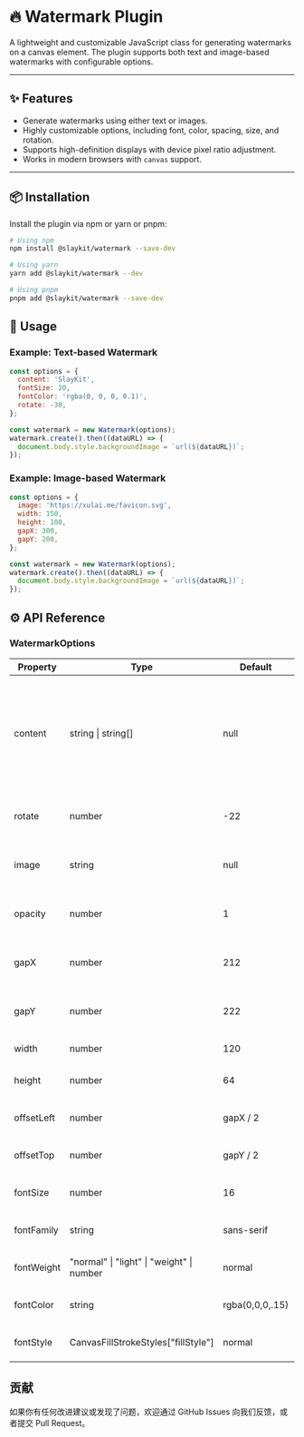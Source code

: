 # 🔥 Watermark Plugin

A lightweight and customizable JavaScript class for generating watermarks on a canvas element. The plugin supports both text and image-based watermarks with configurable options.

---

## ✨ Features

- Generate watermarks using either text or images.
- Highly customizable options, including font, color, spacing, size, and rotation.
- Supports high-definition displays with device pixel ratio adjustment.
- Works in modern browsers with `canvas` support.

---

## 📦 Installation

Install the plugin via npm or yarn or pnpm:

```bash
# Using npm
npm install @slaykit/watermark --save-dev

# Using yarn
yarn add @slaykit/watermark --dev

# Using pnpm
pnpm add @slaykit/watermark --save-dev
```

## 🚀 Usage

### Example: Text-based Watermark

```javascript
const options = {
  content: 'SlayKit',
  fontSize: 20,
  fontColor: 'rgba(0, 0, 0, 0.1)',
  rotate: -30,
};

const watermark = new Watermark(options);
watermark.create().then((dataURL) => {
  document.body.style.backgroundImage = `url(${dataURL})`;
});
```

### Example: Image-based Watermark

```javascript
const options = {
  image: 'https://xulai.me/favicon.svg',
  width: 150,
  height: 100,
  gapX: 300,
  gapY: 200,
};

const watermark = new Watermark(options);
watermark.create().then((dataURL) => {
  document.body.style.backgroundImage = `url(${dataURL})`;
});
```

## ⚙️ API Reference

### WatermarkOptions

| Property   | Type                                      | Default         | Description                                                                                      |
| ---------- | ----------------------------------------- | --------------- | ------------------------------------------------------------------------------------------------ |
| content    | string \| string[]                        | null            | Watermark text content. Can be a single string or an array of strings for multi-line watermarks. |
| rotate     | number                                    | -22             | Rotation angle of the watermark in degrees.                                                      |
| image      | string                                    | null            | URL of an image to be used as the watermark.                                                     |
| opacity    | number                                    | 1               | Opacity of the watermark in                                                                      |
| gapX       | number                                    | 212             | Horizontal spacing between watermarks.                                                           |
| gapY       | number                                    | 222             | Vertical spacing between watermarks.                                                             |
| width      | number                                    | 120             | Width of the watermark.                                                                          |
| height     | number                                    | 64              | Height of the watermark.                                                                         |
| offsetLeft | number                                    | gapX / 2        | Horizontal offset of the watermark.                                                              |
| offsetTop  | number                                    | gapY / 2        | Vertical offset of the watermark.                                                                |
| fontSize   | number                                    | 16              | Font size for text watermarks.                                                                   |
| fontFamily | string                                    | sans-serif      | Font family for text watermarks.                                                                 |
| fontWeight | "normal" \| "light" \| "weight" \| number | normal          | Font weight for text watermarks.                                                                 |
| fontColor  | string                                    | rgba(0,0,0,.15) | Font color for text watermarks.                                                                  |
| fontStyle  | CanvasFillStrokeStyles["fillStyle"]       | normal          | Text style for text watermarks.                                                                  |

## 贡献

如果你有任何改进建议或发现了问题，欢迎通过 GitHub Issues 向我们反馈，或者提交 Pull Request。
